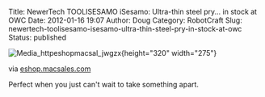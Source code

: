 Title: NewerTech TOOLISESAMO iSesamo: Ultra-thin steel pry... in stock at OWC
Date: 2012-01-16 19:07
Author: Doug
Category: RobotCraft
Slug: newertech-toolisesamo-isesamo-ultra-thin-steel-pry-in-stock-at-owc
Status: published

![Media_httpeshopmacsal_jwgzx](http://getfile5.posterous.com/getfile/files.posterous.com/littleideas/zInouuufdrhBrlibbgyshxvaynAjxcBxDngDBypfprtfArzvJvvsqxeGfjmv/media_httpeshopmacsal_Jwgzx.jpg.scaled500.jpg){height="320" width="275"}

via [eshop.macsales.com](http://eshop.macsales.com/item/NewerTech/TOOLISESAMO/)

Perfect when you just can't wait to take something apart.

